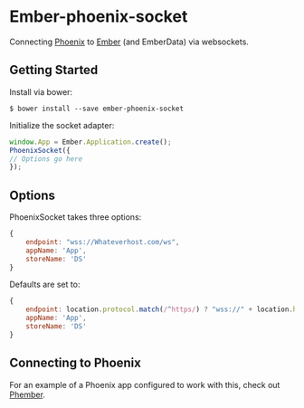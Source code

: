 # Ember-phoenix-socket
Connecting [Phoenix](https://github.com/phoenixframework) to [Ember](http://emberjs.com) (and EmberData) via websockets.

## Getting Started
Install via bower:
```
$ bower install --save ember-phoenix-socket
```
 Initialize the socket adapter:
```javascript
window.App = Ember.Application.create();
PhoenixSocket({
// Options go here
});
```

## Options
PhoenixSocket takes three options:
```javascript
{
    endpoint: "wss://Whateverhost.com/ws",
    appName: 'App',
    storeName: 'DS'
}
```
Defaults are set to:

```javascript
{
    endpoint: location.protocol.match(/^https/) ? "wss://" + location.host + "/ws" : "ws://" + location.host + "/ws",
    appName: 'App',
    storeName: 'DS'
}
```

## Connecting to Phoenix
For an example of a Phoenix app configured to work with this, check out [Phember](https://github.com/mgamini/phember).
